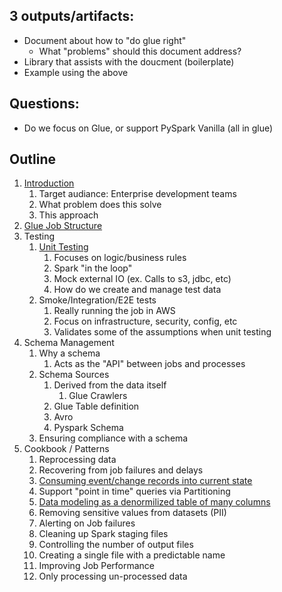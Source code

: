 
## 3 outputs/artifacts:
- Document about how to "do glue right"
    - What "problems" should this document address?
- Library that assists with the doucment (boilerplate)
- Example using the above

## Questions:
- Do we focus on Glue, or support PySpark Vanilla (all in glue)

## Outline

1. [Introduction](./reference.md#introduction)
    1. Target audiance: Enterprise development teams
    1. What problem does this solve
    1. This approach
1. [Glue Job Structure](./reference.md#glue-job-structure)
1. Testing
    1.  [Unit Testing](./reference.md#unit-testing)
        1. Focuses on logic/business rules
        1. Spark "in the loop"
        1. Mock external IO (ex. Calls to s3, jdbc, etc)
        1. How do we create and manage test data
    1. Smoke/Integration/E2E tests
        1. Really running the job in AWS
        1. Focus on infrastructure, security, config, etc
        1. Validates some of the assumptions when unit testing
1. Schema Management
    1. Why a schema
        1. Acts as the "API" between jobs and processes
    1. Schema Sources
        1. Derived from the data itself
            1.  Glue Crawlers
        1. Glue Table definition
        1. Avro
        1. Pyspark Schema
    1. Ensuring compliance with a schema
1. Cookbook / Patterns
    1. Reprocessing data
    1. Recovering from job failures and delays
    1. [Consuming event/change records into current state](./cookbook/event-change-records.md)
    1. Support "point in time" queries via Partitioning
    1. [Data modeling as a denormilized table of many columns](./cookbook/denormalize-data-model.md)
    1. Removing sensitive values from datasets (PII)
    1. Alerting on Job failures
    1. Cleaning up Spark staging files
    1. Controlling the number of output files
    1. Creating a single file with a predictable name
    1. Improving Job Performance
    1. Only processing un-processed data
